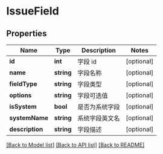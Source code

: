 # IssueField

## Properties

Name | Type | Description | Notes
------------ | ------------- | ------------- | -------------
**id** | **int** | 字段 id | [optional] 
**name** | **string** | 字段名称 | [optional] 
**fieldType** | **string** | 字段类型 | [optional] 
**options** | **string** | 字段可选值 | [optional] 
**isSystem** | **bool** | 是否为系统字段 | [optional] 
**systemName** | **string** | 系统字段英文名 | [optional] 
**description** | **string** | 字段描述 | [optional] 

[[Back to Model list]](../../README.md#documentation-for-models) [[Back to API list]](../../README.md#documentation-for-api-endpoints) [[Back to README]](../../README.md)


